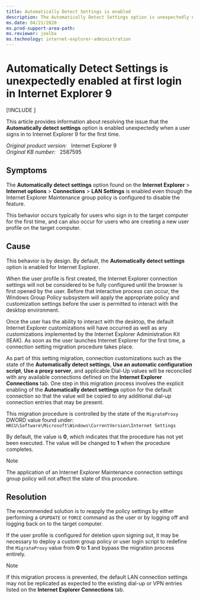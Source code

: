 ```yaml
---
title: Automatically Detect Settings is enabled
description: The Automatically Detect Settings option is unexpectedly enabled as soon as the user launches Internet Explorer 9 for the first time.
ms.date: 04/21/2020
ms.prod-support-area-path: 
ms.reviewer: joelba
ms.technology: internet-explorer-administration
---
```

# Automatically Detect Settings is unexpectedly enabled at first login in Internet Explorer 9

[!INCLUDE [](../../../includes/browsers-important.md)]

This article provides information about resolving the issue that the **Automatically detect settings** option is enabled unexpectedly when a user signs in to Internet Explorer 9 for the first time.

_Original product version:_ &nbsp; Internet Explorer 9  
_Original KB number:_ &nbsp; 2587595

## Symptoms

The **Automatically detect settings** option found on the **Internet Explorer** > **Internet options** > **Connections** > **LAN Settings** is enabled even though the Internet Explorer Maintenance group policy is configured to disable the feature.

This behavior occurs typically for users who sign in to the target computer for the first time, and can also occur for users who are creating a new user profile on the target computer.

## Cause

This behavior is by design. By default, the **Automatically detect settings** option is enabled for Internet Explorer.

When the user profile is first created, the Internet Explorer connection settings will not be considered to be fully configured until the browser is first opened by the user. Before that interactive process can occur, the Windows Group Policy subsystem will apply the appropriate policy and customization settings before the user is permitted to interact with the desktop environment.

Once the user has the ability to interact with the desktop, the default Internet Explorer customizations will have occurred as well as any customizations implemented by the Internet Explorer Administration Kit (IEAK). As soon as the user launches Internet Explorer for the first time, a connection setting migration procedure takes place.

As part of this setting migration, connection customizations such as the state of the **Automatically detect settings**, **Use an automatic configuration script**, **Use a proxy server**, and applicable Dial-Up values will be reconciled with any available connections defined on the **Internet Explorer Connections** tab. One step in this migration process involves the explicit enabling of the **Automatically detect settings** option for the default connection so that the value will be copied to any additional dial-up connection entries that may be present.

This migration procedure is controlled by the state of the `MigrateProxy` DWORD value found under:  
`HKCU\Software\Microsoft\Windows\CurrentVersion\Internet Settings`

By default, the value is **0**, which indicates that the procedure has not yet been executed. The value will be changed to **1** when the procedure completes.

> [!NOTE]
> The application of an Internet Explorer Maintenance connection settings group policy will not affect the state of this procedure.

## Resolution

The recommended solution is to reapply the policy settings by either performing a `GPUPDATE` or `FORCE` command as the user or by logging off and logging back on to the target computer.

If the user profile is configured for deletion upon signing out, it may be necessary to deploy a custom group policy or user login script to redefine the `MigrateProxy` value from **0** to **1** and bypass the migration process entirely.

> [!NOTE]
> If this migration process is prevented, the default LAN connection settings may not be replicated as expected to the existing dial-up or VPN entries listed on the **Internet Explorer Connections** tab.
